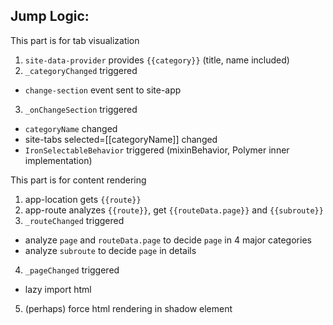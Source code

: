 ## Jump Logic:

This part is for tab visualization
1. `site-data-provider` provides `{{category}}` (title, name included)
2. `_categoryChanged` triggered
  - `change-section` event sent to site-app
3. `_onChangeSection` triggered
  - `categoryName` changed
  - site-tabs selected=[[categoryName]] changed
  - `IronSelectableBehavior` triggered (mixinBehavior, Polymer inner implementation)

This part is for content rendering
1. app-location gets `{{route}}`
2. app-route analyzes `{{route}}`, get `{{routeData.page}}` and `{{subroute}}`
3. `_routeChanged` triggered
  - analyze `page` and `routeData.page` to decide `page` in 4 major categories
  - analyze `subroute` to decide `page` in details
4. `_pageChanged` triggered
  - lazy import html
5. (perhaps) force html rendering in shadow element